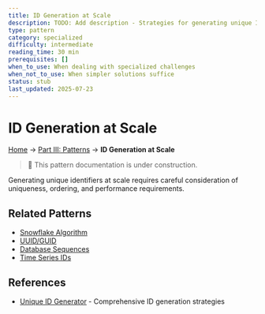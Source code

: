 ```yaml
---
title: ID Generation at Scale
description: TODO: Add description - Strategies for generating unique IDs in distributed systems
type: pattern
category: specialized
difficulty: intermediate
reading_time: 30 min
prerequisites: []
when_to_use: When dealing with specialized challenges
when_not_to_use: When simpler solutions suffice
status: stub
last_updated: 2025-07-23
---
```

# ID Generation at Scale


<!-- Navigation -->
[Home](../introduction/index.md) → [Part III: Patterns](index.md) → **ID Generation at Scale**

> 🚧 This pattern documentation is under construction.

Generating unique identifiers at scale requires careful consideration of uniqueness, ordering, and performance requirements.

## Related Patterns
- [Snowflake Algorithm](../case-studies/unique-id-generator.md)
- [UUID/GUID](../patterns/cas.md)
- [Database Sequences](distributed-transactions.md)
- [Time Series IDs](time-series-ids.md)

## References
- [Unique ID Generator](../case-studies/unique-id-generator.md) - Comprehensive ID generation strategies